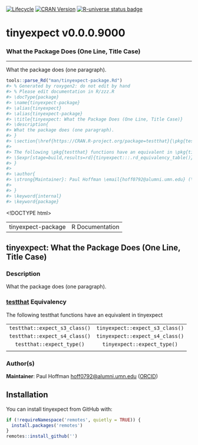 
<!-- README.md is generated from README.Rmd. Please edit that file -->
<!-- badges: start -->

[![Lifecycle](https://img.shields.io/badge/lifecycle-experimental-orange.svg)]()
[![CRAN
Version](https://www.r-pkg.org/badges/version/tinyexpect)](https://cran.r-project.org/package=tinyexpect)
[![R-universe status
badge](https://mojaveazure.r-universe.dev/badges/tinyexpect)](https://mojaveazure.r-universe.dev)
<!-- badges: end -->

# tinyexpect v0.0.0.9000

### What the Package Does (One Line, Title Case)

------------------------------------------------------------------------

What the package does (one paragraph).

``` r
tools::parse_Rd("man/tinyexpect-package.Rd")
#> % Generated by roxygen2: do not edit by hand
#> % Please edit documentation in R/zzz.R
#> \docType{package}
#> \name{tinyexpect-package}
#> \alias{tinyexpect}
#> \alias{tinyexpect-package}
#> \title{tinyexpect: What the Package Does (One Line, Title Case)}
#> \description{
#> What the package does (one paragraph).
#> }
#> \section{\href{https://CRAN.R-project.org/package=testthat}{\pkg{testthat}} Equivalency}{
#> 
#> The following \pkg{testthat} functions have an equivalent in \pkg{tinyexpect}
#> \Sexpr[stage=build,results=rd]{tinyexpect:::.rd_equivalency_table()}
#> }
#> 
#> \author{
#> \strong{Maintainer}: Paul Hoffman \email{hoff0792@alumni.umn.edu} (\href{https://orcid.org/0000-0002-7693-8957}{ORCID})
#> 
#> }
#> \keyword{internal}
#> \keyword{package}
```

\<!DOCTYPE html\>
<html>
<head>
<title>
R: tinyexpect: What the Package Does (One Line, Title Case)
</title>
<meta http-equiv="Content-Type" content="text/html; charset=utf-8" />
<meta name="viewport" content="width=device-width, initial-scale=1.0, user-scalable=yes" />
<link rel="stylesheet" href="https://cdn.jsdelivr.net/npm/katex@0.15.3/dist/katex.min.css">
<script type="text/javascript">
const macros = { "\\R": "\\textsf{R}", "\\code": "\\texttt"};
function processMathHTML() {
    var l = document.getElementsByClassName('reqn');
    for (let e of l) { katex.render(e.textContent, e, { throwOnError: false, macros }); }
    return;
}</script>
<script defer src="https://cdn.jsdelivr.net/npm/katex@0.15.3/dist/katex.min.js"
    onload="processMathHTML();"></script>
<link rel="stylesheet" type="text/css" href="R.css" />
</head>
<body>

<div class="container">

<table style="width: 100%;">
<tr>
<td>
tinyexpect-package
</td>
<td style="text-align: right;">
R Documentation
</td>
</tr>
</table>
<h2>
tinyexpect: What the Package Does (One Line, Title Case)
</h2>
<h3>
Description
</h3>
<p>
What the package does (one paragraph).
</p>
<h3>
<a href="https://CRAN.R-project.org/package=testthat"><span
class="pkg">testthat</span></a> Equivalency
</h3>
<p>
The following <span class="pkg">testthat</span> functions have an
equivalent in <span class="pkg">tinyexpect</span>
</p>
<table>
<tr>
<td style="text-align: center;">
<code>testthat::expect_s3_class()</code>
</td>
<td style="text-align: center;">
<code>tinyexpect::expect_s3_class()</code>
</td>
</tr>
<tr>
<td style="text-align: center;">
<code>testthat::expect_s4_class()</code>
</td>
<td style="text-align: center;">
<code>tinyexpect::expect_s4_class()</code>
</td>
</tr>
<tr>
<td style="text-align: center;">
<code>testthat::expect_type()</code>
</td>
<td style="text-align: center;">
<code>tinyexpect::expect_type()</code>
</td>
</tr>
<tr>
<td style="text-align: center;">
</td>
</tr>
</table>
<h3>
Author(s)
</h3>
<p>
<strong>Maintainer</strong>: Paul Hoffman
<a href="mailto:hoff0792@alumni.umn.edu">hoff0792@alumni.umn.edu</a>
(<a href="https://orcid.org/0000-0002-7693-8957">ORCID</a>)
</p>

</div>

</body>
</html>

## Installation

You can install tinyexpect from GitHub with:

``` r
if (!requireNamespace('remotes', quietly = TRUE)) {
  install.packages('remotes')
}
remotes::install_github('')
```

